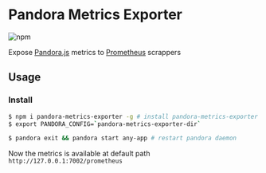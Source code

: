 # Pandora Metrics Exporter

![npm](https://img.shields.io/npm/v/pandora-metrics-exporter.svg)

Expose [Pandora.js] metrics to [Prometheus] scrappers

## Usage

### Install

```bash
$ npm i pandora-metrics-exporter -g # install pandora-metrics-exporter globally
$ export PANDORA_CONFIG=`pandora-metrics-exporter-dir`

$ pandora exit && pandora start any-app # restart pandora daemon
```

Now the metrics is available at default path `http://127.0.0.1:7002/prometheus`

[Pandora.js]: http://www.midwayjs.org/pandora/en/
[Prometheus]: https://prometheus.io
